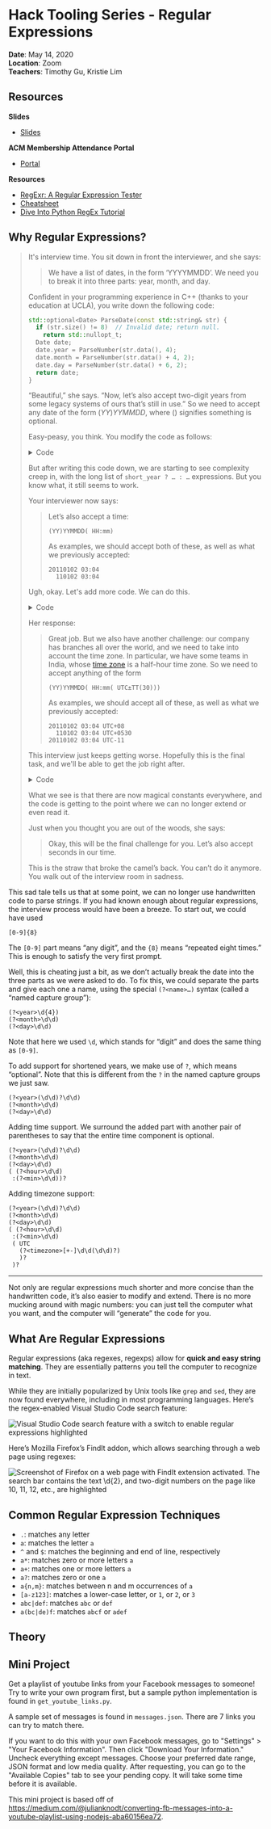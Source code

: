 # Hack Tooling Series - Regular Expressions

**Date**: May 14, 2020\
**Location**: Zoom\
**Teachers**: Timothy Gu, Kristie Lim

## Resources

**Slides**

- [Slides](https://tinyurl.com/tooling-6)

**ACM Membership Attendance Portal**

- [Portal](https://members.uclaacm.com/login)

**Resources**

- [RegExr: A Regular Expression Tester](https://regexr.com/)
- [Cheatsheet](https://www.rexegg.com/regex-quickstart.html)
- [Dive Into Python RegEx Tutorial](https://diveintopython3.net/regular-expressions.html)

## Why Regular Expressions?

> It's interview time. You sit down in front the interviewer, and she says:
>
> > We have a list of dates, in the form ‘YYYYMMDD’. We need you to break it into three parts: year, month, and day.
>
> Confident in your programming experience in C++ (thanks to your education at UCLA), you write down the following code:
>
> ```c++
> std::optional<Date> ParseDate(const std::string& str) {
>   if (str.size() != 8)  // Invalid date; return null.
>     return std::nullopt_t;
>   Date date;
>   date.year = ParseNumber(str.data(), 4);
>   date.month = ParseNumber(str.data() + 4, 2);
>   date.day = ParseNumber(str.data() + 6, 2);
>   return date;
> }
> ```
>
> “Beautiful,” she says. “Now, let’s also accept two-digit years from some legacy systems of ours that’s still in use.” So we need to accept any date of the form (_YY_)_YYMMDD_, where () signifies something is optional.
>
> Easy-peasy, you think. You modify the code as follows:
>
> <details><summary>Code</summary>
>
> ```c++
> std::optional<Date> ParseDate(std::string str) {
>   if (str.size() != 6 || str.size() != 8)
>     return std::nullopt_t;  // Invalid date; return null.
>   bool short_year = str.size() == 6;
>   Date date;
>   date.year = ParseNumber(str.data(), short_year ? 2 : 4);
>   date.month = ParseNumber(str.data() + (short_year ? 2 : 4), 2);
>   date.day = ParseNumber(str.data() + (short_year ? 4 : 6), 2);
>   return date;
> }
> ```
>
> </details>
>
> But after writing this code down, we are starting to see complexity creep in, with the long list of `short_year ? … : …` expressions. But you know what, it still seems to work.
>
> Your interviewer now says:
>
> > Let’s also accept a time:
> > ```
> > (YY)YYMMDD( HH:mm)
> > ```
> >
> > As examples, we should accept both of these, as well as what we previously accepted:
> > ```
> > 20110102 03:04
> >   110102 03:04
> > ```
>
> Ugh, okay. Let's add more code. We can do this.
>
> <details><summary>Code</summary>
>
> ```c++
> std::optional<Date> ParseDate(std::string str) {
>   if (str.size() != 6 || str.size() != 8 ||
>       str.size() != 12 || str.size() != 14)
>     return std::nullopt_t;  // Invalid date; return null.
>   bool short_year = str.size() == 6 || str.size() == 12;
>   Date date;
>   date.year = ParseNumber(str.data(), short_year ? 2 : 4);
>   date.month = ParseNumber(str.data() + (short_year ? 2 : 4), 2);
>   date.day = ParseNumber(str.data() + (short_year ? 4 : 6), 2);
>   if (str.size() == 12 || str.size() == 14) {
>     date.hour = ParseNumber(str.data() + (short_year ? 7 : 9), 2);
>     date.min = ParseNumber(str.data() + (short_year ? 10 : 12), 2);
>   }
>   return date;
> }
> ```
>
> </details>
>
> Her response:
>
> > Great job. But we also have another challenge: our company has branches all over the world, and we need to take into account the time zone. In particular, we have some teams in India, whose [time zone](https://en.wikipedia.org/wiki/Indian_Standard_Time) is a half-hour time zone. So we need to accept anything of the form
> > ```
> > (YY)YYMMDD( HH:mm( UTC±TT(30)))
> > ```
> >
> > As examples, we should accept all of these, as well as what we previously accepted:
> > ```
> > 20110102 03:04 UTC+08
> >   110102 03:04 UTC+0530
> > 20110102 03:04 UTC-11
> > ```
>
> This interview just keeps getting worse. Hopefully this is the final task, and we'll be able to get the job right after.
>
> <details><summary>Code</summary>
>
> ```c++
> std::optional<Date> ParseDate(std::string str) {
>   if (str.size() != 6 || str.size() != 8 ||
>       str.size() != 12 || str.size() != 14 ||
>       str.size() != 19 || str.size() != 21 || str.size() != 23)
>     return std::nullopt_t;  // Invalid date; return null.
>   bool short_year = str[6] == ' ';  // ??
>   Date date;
>   date.year = ParseNumber(str.data(), short_year ? 2 : 4);
>   date.month = ParseNumber(str.data() + (short_year ? 2 : 4), 2);
>   date.day = ParseNumber(str.data() + (short_year ? 4 : 6), 2);
>   if (str.size() >= 12) {  // ??
>     date.hour = ParseNumber(str.data() + (short_year ? 7 : 9), 2);
>     date.min = ParseNumber(str.data() + (short_year ? 10 : 12), 2);
>     if (str.size() >= 19) {  // ??
>       date.timezone = ParseNumber(str.data() + (short_year ? 16 : 18), 2);
>       if (str.size() > (short_year ? 19 : 21))
>         date.timezone += 0.5; // ??
>     }
>   }
>   return date;
> }
> ```
>
> </details>
>
> What we see is that there are now magical constants everywhere, and the code is getting to the point where we can no longer extend or even read it.
>
> Just when you thought you are out of the woods, she says:
>
> > Okay, this will be the final challenge for you. Let’s also accept seconds in our time.
>
> This is the straw that broke the camel’s back. You can’t do it anymore. You walk out of the interview room in sadness.

This sad tale tells us that at some point, we can no longer use handwritten code to parse strings. If you had known enough about regular expressions, the interview process would have been a breeze. To start out, we could have used

```
[0-9]{8}
```

The `[0-9]` part means “any digit”, and the `{8}` means “repeated eight times.” This is enough to satisfy the very first prompt.

Well, this is cheating just a bit, as we don’t actually break the date into the three parts as we were asked to do. To fix this, we could separate the parts and give each one a name, using the special `(?<name>…)` syntax (called a “named capture group”):

```
(?<year>\d{4})
(?<month>\d\d)
(?<day>\d\d)
```

Note that here we used `\d`, which stands for “digit” and does the same thing as `[0-9]`.

To add support for shortened years, we make use of `?`, which means “optional”. Note that this is different from the `?` in the named capture groups we just saw.

```
(?<year>(\d\d)?\d\d)
(?<month>\d\d)
(?<day>\d\d)
```

Adding time support. We surround the added part with another pair of parentheses to say that the entire time component is optional.

```
(?<year>(\d\d)?\d\d)
(?<month>\d\d)
(?<day>\d\d)
( (?<hour>\d\d)
 :(?<min>\d\d))?
```

Adding timezone support:

```
(?<year>(\d\d)?\d\d)
(?<month>\d\d)
(?<day>\d\d)
( (?<hour>\d\d)
 :(?<min>\d\d)
 ( UTC
   (?<timezone>[+-]\d\d(\d\d)?)
   )?
 )?
```

----

Not only are regular expressions much shorter and more concise than the handwritten code, it’s also easier to modify and extend. There is no more mucking around with magic numbers: you can just tell the computer what you want, and the computer will “generate” the code for you.

## What Are Regular Expressions

Regular expressions (aka regexes, regexps) allow for **quick and easy string matching**. They are essentially patterns you tell the computer to recognize in text.

While they are initially popularized by Unix tools like `grep` and `sed`, they are now found everywhere, including in most programming languages. Here’s the regex-enabled Visual Studio Code search feature:

![Visual Studio Code search feature with a switch to enable regular expressions highlighted](images/vscode.png)

Here’s Mozilla Firefox’s FindIt addon, which allows searching through a web page using regexes:

![Screenshot of Firefox on a web page with FindIt extension activated. The search bar contains the text \d{2}, and two-digit numbers on the page like 10, 11, 12, etc., are highlighted](images/vscode.png)

## Common Regular Expression Techniques

- `.`: matches any letter
- `a`: matches the letter `a`
- `^` and `$`: matches the beginning and end of line, respectively
- `a*`: matches zero or more letters `a`
- `a+`: matches one or more letters `a`
- `a?`: matches zero or one `a`
- `a{n,m}`: matches between n and m occurrences of `a`
- `[a-z123]`: matches a lower-case letter, or `1`, or `2`, or `3`
- `abc|def`: matches `abc` or `def`
- `a(bc|de)f`: matches `abcf` or `adef`

## Theory

## Mini Project

Get a playlist of youtube links from your Facebook messages to someone! Try to write your own program first, but a sample python implementation is found in `get_youtube_links.py`.

A sample set of messages is found in `messages.json`. There are 7 links you can try to match there.

If you want to do this with your own Facebook messages, go to "Settings" > "Your Facebook Information". Then click "Download Your Information." Uncheck everything except messages. Choose your preferred date range, JSON format and low media quality. After requesting, you can go to the "Available Copies" tab to see your pending copy. It will take some time before it is available.

This mini project is based off of https://medium.com/@julianknodt/converting-fb-messages-into-a-youtube-playlist-using-nodejs-aba60156ea72.
